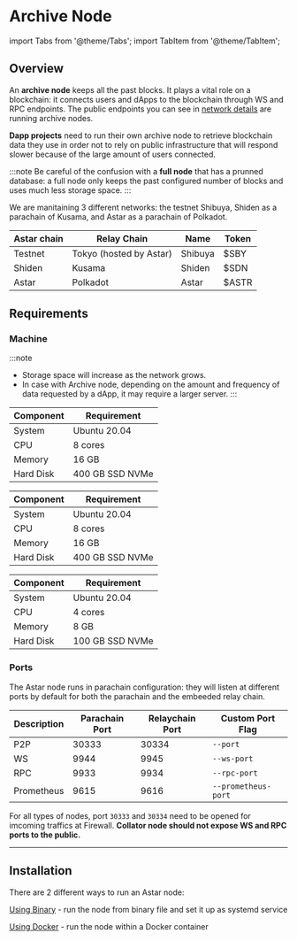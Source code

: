 # Archive Node

import Tabs from '@theme/Tabs';
import TabItem from '@theme/TabItem';

## Overview

An **archive node** keeps all the past blocks. It plays a vital role on a blockchain: it connects users and dApps to the blockchain through WS and RPC endpoints. The public endpoints you can see in [network details](/docs/quickstart/endpoints) are running archive nodes.

**Dapp projects** need to run their own archive node to retrieve blockchain data they use in order not to rely on public infrastructure that will respond slower because of the large amount of users connected.

:::note
Be careful of the confusion with a **full node** that has a prunned database: a full node only keeps the past configured number of blocks and uses much less storage space.
:::

We are manitaining 3 different networks: the testnet Shibuya, Shiden as a parachain of Kusama, and Astar as a parachain of Polkadot.

| Astar chain | Relay Chain | Name | Token |
|---|---|---|---|
| Testnet | Tokyo (hosted by Astar) | Shibuya | $SBY |
| Shiden | Kusama | Shiden | $SDN |
| Astar | Polkadot | Astar | $ASTR |

## Requirements
### Machine
:::note
- Storage space will increase as the network grows.
- In case with Archive node, depending on the amount and frequency of data requested by a dApp, it may require a larger server.
:::

<Tabs>
<TabItem value="astar" label="Astar" default>

| Component | Requirement |
|---|---|
| System | Ubuntu 20.04 |
| CPU | 8 cores |
| Memory | 16 GB |
| Hard Disk | 400 GB SSD NVMe |

</TabItem>

<TabItem value="shiden" label="Shiden" default>

| Component | Requirement |
|---|---|
| System | Ubuntu 20.04 |
| CPU | 8 cores |
| Memory | 16 GB |
| Hard Disk | 400 GB SSD NVMe |

</TabItem>

<TabItem value="shibuya" label="Shibuya" default>

| Component | Requirement |
|---|---|
| System | Ubuntu 20.04 |
| CPU | 4 cores |
| Memory | 8 GB |
| Hard Disk | 100 GB SSD NVMe |

</TabItem>
</Tabs>

### Ports
The Astar node runs in parachain configuration: they will listen at different ports by default for both the parachain and the embeeded relay chain.

|Description| Parachain Port | Relaychain Port | Custom Port Flag |
|---|---|---|---|
| P2P | 30333 | 30334 | `--port` |
| WS | 9944 | 9945 | `--ws-port` |
| RPC | 9933 | 9934 | `--rpc-port` |
| Prometheus | 9615 | 9616 | `--prometheus-port` |

For all types of nodes, port `30333` and `30334` need to be opened for imcoming traffics at Firewall.
**Collator node should not expose WS and RPC ports to the public.**

---

## Installation

There are 2 different ways to run an Astar node:

[Using Binary](/docs/nodes/archive-node/binary) - run the node from binary file and set it up as systemd service

[Using Docker](/docs/nodes/archive-node/docker) - run the node within a Docker container
